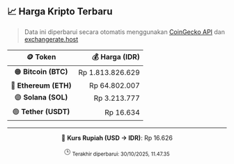 

<!-- HARGA_KRIPTO -->
## 📈 Harga Kripto Terbaru

> Data ini diperbarui secara otomatis menggunakan [CoinGecko API](https://www.coingecko.com/) dan [exchangerate.host](https://exchangerate.host/)

<div align="center">

| 🪙 Token | 💰 Harga (IDR) |
|:------:|---------------:|
| 🟠 **Bitcoin (BTC)**   | Rp 1.813.826.629 |
| 🔵 **Ethereum (ETH)**  | Rp 64.802.007 |
| 🟣 **Solana (SOL)**    | Rp 3.213.777 |
| 🟢 **Tether (USDT)**   | Rp 16.634 |

---

💱 **Kurs Rupiah (USD → IDR)**: Rp 16.626

🕒 <sub>Terakhir diperbarui: 30/10/2025, 11.47.35</sub>

</div>
<!-- /HARGA_KRIPTO -->